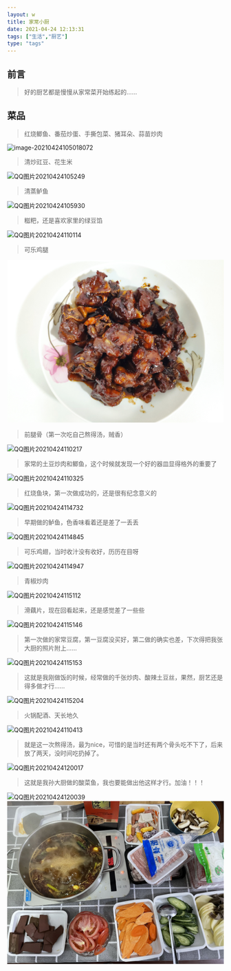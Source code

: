 ```yaml
---
layout: w
title: 家常小厨
date: 2021-04-24 12:13:31
tags: ["生活","厨艺"]
type: "tags"
---
```


## 前言

> 好的厨艺都是慢慢从家常菜开始练起的......

## 菜品

> 红烧鲫鱼、番茄炒蛋、手撕包菜、猪耳朵、蒜苗炒肉

![image-20210424105018072](家常小厨/image-20210424105048001.png)

> 清炒豇豆、花生米

![QQ图片20210424105249](家常小厨/image-20210424105246194.png)

> 清蒸鲈鱼

![QQ图片20210424105930](家常小厨/QQ图片20210424105930.jpg)

> 糍粑，还是喜欢家里的绿豆馅

![QQ图片20210424110114](家常小厨/QQ图片20210424110114.jpg)

> 可乐鸡腿

![QQ图片20210424110144](家常小厨/QQ图片20210424110144.jpg)

> 前腿骨（第一次吃自己熬得汤，贼香）

![QQ图片20210424110217](家常小厨/QQ图片20210424110217.jpg)

> 家常的土豆炒肉和鲫鱼，这个时候就发现一个好的器皿显得格外的重要了

![QQ图片20210424110325](家常小厨/QQ图片20210424110325.jpg)

> 红烧鱼块，第一次做成功的，还是很有纪念意义的

![QQ图片20210424114732](家常小厨/QQ图片20210424114732.jpg)

> 早期做的鲈鱼，色香味看着还是差了一丢丢

![QQ图片20210424114845](家常小厨/QQ图片20210424114845.jpg)

> 可乐鸡翅，当时收汁没有收好，历历在目呀

![QQ图片20210424114947](家常小厨/QQ图片20210424114947.jpg)

> 青椒炒肉

![QQ图片20210424115112](家常小厨/QQ图片20210424115112.jpg)

> 滑藕片，现在回看起来，还是感觉差了一些些

![QQ图片20210424115146](家常小厨/QQ图片20210424115146-1619236670840.jpg)

> 第一次做的家常豆腐，第一豆腐没买好，第二做的确实也差，下次得把我张大厨的照片附上......

![QQ图片20210424115153](家常小厨/QQ图片20210424115153.jpg)

> 这就是我刚做饭的时候，经常做的千张炒肉、酸辣土豆丝，果然，厨艺还是得多做才行......

![QQ图片20210424115204](家常小厨/QQ图片20210424115204.jpg)

> 火锅配酒、天长地久

![QQ图片20210424110413](家常小厨/QQ图片20210424110413.jpg)

> 就是这一次熬得汤，最为nice，可惜的是当时还有两个骨头吃不下了，后来放了两天，没时间吃扔掉了。

![QQ图片20210424120017](家常小厨/QQ图片20210424120017.jpg)

> 这就是我孙大厨做的酸菜鱼，我也要能做出他这样才行。加油！！！

![QQ图片20210424120039](家常小厨/QQ图片20210424120039.jpg)![QQ图片20210424105346](家常小厨/QQ图片20210424105346.jpg)